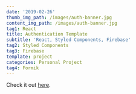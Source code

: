 ```yaml
---
date: '2019-02-26'
thumb_img_path: /images/auth-banner.jpg
content_img_path: /images/auth-banner.jpg
tag1: React
title: Authentication Template
subtitle: 'React, Styled Components, Firebase'
tag2: Styled Components
tag3: Firebase
template: project
categories: Personal Project
tag4: Formik
---
```

Check it out [here](https://auth-template-mrobinsonwebdev.netlify.com).